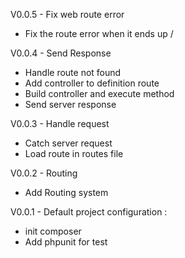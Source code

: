 V0.0.5 - Fix web route error
- Fix the route error when it ends up /

V0.0.4 - Send Response
- Handle route not found
- Add controller to definition route
- Build controller and execute method
- Send server response

V0.0.3 - Handle request
- Catch server request
- Load route in routes file

V0.0.2 - Routing
- Add Routing system

V0.0.1 - Default project configuration :
- init composer
- Add phpunit for test